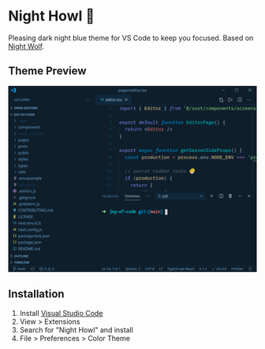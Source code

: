 # Night Howl 🐺

Pleasing dark night blue theme for VS Code to keep you focused. Based on [Night Wolf](https://marketplace.visualstudio.com/items?itemName=MaoSantaella.night-wolf).

## Theme Preview

![Preview of Night Howl](images/preview.png)

## Installation

1. Install [Visual Studio Code](https://code.visualstudio.com/)
2. View > Extensions
3. Search for "Night Howl" and install
4. File > Preferences > Color Theme
